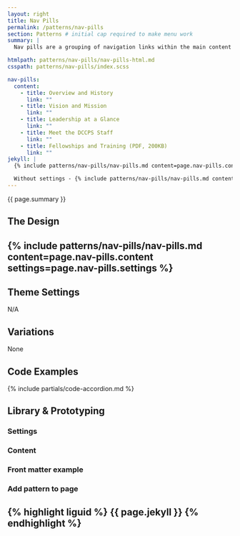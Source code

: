 ```yaml
---
layout: right
title: Nav Pills
permalink: /patterns/nav-pills
section: Patterns # initial cap required to make menu work
summary: |
  Nav pills are a grouping of navigation links within the main content of a page. The difference between buttons and the nav pills is the a button is a singular action whereas the nav pills are a grouping of navigation links. Visually the nav pills are slightly larger, are flat (no shadow), and have a defined border.

htmlpath: patterns/nav-pills/nav-pills-html.md
csspath: patterns/nav-pills/index.scss

nav-pills:
  content:
    - title: Overview and History
      link: ""
    - title: Vision and Mission
      link: ""
    - title: Leadership at a Glance
      link: ""
    - title: Meet the DCCPS Staff
      link: ""
    - title: Fellowships and Training (PDF, 200KB)
      link: ""
jekyll: |
  {% include patterns/nav-pills/nav-pills.md content=page.nav-pills.content settings=page.nav-pills.settings %}

  Without settings - {% include patterns/nav-pills/nav-pills.md content=page.nav-pills.content %}
---
```

{{ page.summary }}

## The Design
{% include patterns/nav-pills/nav-pills.md content=page.nav-pills.content settings=page.nav-pills.settings %}
---

## Theme Settings

N/A

## Variations
None

## Code Examples
{% include partials/code-accordion.md %}

## Library & Prototyping


### Settings


### Content


### Front matter example


### Add pattern to page
{% highlight liguid %}
  {{ page.jekyll }}
{% endhighlight %}
---